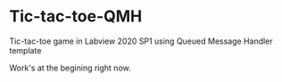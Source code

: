 # Tic-tac-toe-QMH
Tic-tac-toe game in Labview 2020 SP1 using Queued Message Handler template 

Work's at the begining right now.
